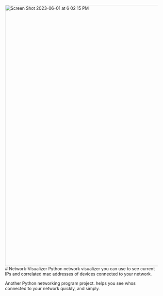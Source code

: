 <img width="861" alt="Screen Shot 2023-06-01 at 6 02 15 PM" src="https://github.com/Joewelc/Network-Visualizer/assets/101085294/2a78544e-839e-4bf0-81a9-5cbe417ea736">
# Network-Visualizer
Python network visualizer you can use to see current IPs and correlated mac addresses of devices connected to your network.


Another Python networking program project. helps you see whos connected to your network quickly, and simply.
